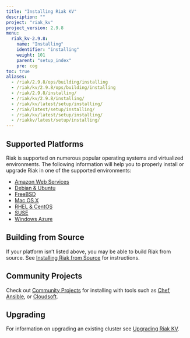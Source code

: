 ```yaml
---
title: "Installing Riak KV"
description: ""
project: "riak_kv"
project_version: 2.9.8
menu:
  riak_kv-2.9.8:
    name: "Installing"
    identifier: "installing"
    weight: 101
    parent: "setup_index"
    pre: cog
toc: true
aliases:
  - /riak/2.9.8/ops/building/installing
  - /riak/kv/2.9.8/ops/building/installing
  - /riak/2.9.8/installing/
  - /riak/kv/2.9.8/installing/
  - /riak/kv/latest/setup/installing/
  - /riak/latest/setup/installing/
  - /riak/kv/latest/setup/installing/
  - /riakkv/latest/setup/installing/
---
```


[install aws]: {{<baseurl>}}riak/kv/2.9.8/setup/installing/amazon-web-services
[install debian & ubuntu]: {{<baseurl>}}riak/kv/2.9.8/setup/installing/debian-ubuntu
[install freebsd]: {{<baseurl>}}riak/kv/2.9.8/setup/installing/freebsd
[install mac osx]: {{<baseurl>}}riak/kv/2.9.8/setup/installing/mac-osx
[install rhel & centos]: {{<baseurl>}}riak/kv/2.9.8/setup/installing/rhel-centos
[install suse]: {{<baseurl>}}riak/kv/2.9.8/setup/installing/suse
[install windows azure]: {{<baseurl>}}riak/kv/2.9.8/setup/installing/windows-azure
[install source index]: {{<baseurl>}}riak/kv/2.9.8/setup/installing/source
[community projects]: {{<baseurl>}}community/projects
[upgrade index]: {{<baseurl>}}riak/kv/2.9.8/setup/upgrading

## Supported Platforms

Riak is supported on numerous popular operating systems and virtualized
environments. The following information will help you to
properly install or upgrade Riak in one of the supported environments:

  * [Amazon Web Services][install aws]
  * [Debian & Ubuntu][install debian & ubuntu]
  * [FreeBSD][install freebsd]
  * [Mac OS X][install mac osx]
  * [RHEL & CentOS][install rhel & centos]
  * [SUSE][install suse]
  * [Windows Azure][install windows azure]

## Building from Source

If your platform isn’t listed above, you may be able to build Riak from source. See [Installing Riak from Source][install source index] for instructions.

## Community Projects

Check out [Community Projects][community projects] for installing with tools such as [Chef](https://www.chef.io/chef/), [Ansible](http://www.ansible.com/), or [Cloudsoft](http://www.cloudsoftcorp.com/).

## Upgrading

For information on upgrading an existing cluster see [Upgrading Riak KV][upgrade index].




